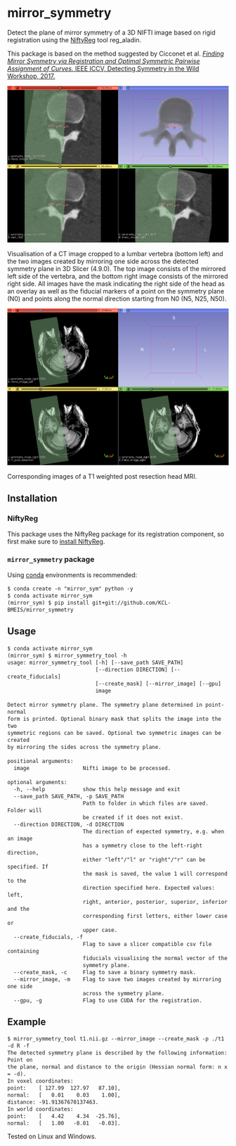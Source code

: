 # mirror_symmetry

Detect the plane of mirror symmetry of a 3D NIFTI image based on rigid 
registration using the [NiftyReg](https://github.com/KCL-BMEIS/niftyreg/) 
tool reg_aladin.

This package is based on the method suggested by Cicconet et al. [_Finding 
Mirror Symmetry via Registration and Optimal Symmetric Pairwise Assignment 
of Curves._ IEEE ICCV, Detecting Symmetry in the Wild Workshop, 2017.](http://openaccess.thecvf.com/content_ICCV_2017_workshops/papers/w24/Cicconet_Finding_Mirror_Symmetry_ICCV_2017_paper.pdf)

![screenshot](screenshots/slicer_vertebra.png)

Visualisation of a CT image cropped to a lumbar vertebra (bottom left) and the 
two images created by mirroring one side across the detected symmetry plane in 
3D Slicer (4.9.0).
The top image consists of the mirrored left side of the vertebra, and the 
bottom right image consists of the mirrored right side. All images have the 
mask indicating the right side of the head as an overlay as well as the 
fiducial markers of a point on the symmetry plane (N0) and points along the 
normal direction starting from N0 (N5, N25, N50).


![screenshot](screenshots/slicer_brain.png)

Corresponding images of a T1 weighted post resection head MRI.

## Installation

### NiftyReg

This package uses the NiftyReg package for its registration component, so 
first make sure to [install NiftyReg](https://github.com/KCL-BMEIS/niftyreg/wiki/install).


### `mirror_symmetry` package

Using [conda](https://conda.io/docs/) environments is recommended:

```shell
$ conda create -n "mirror_sym" python -y
$ conda activate mirror_sym
(mirror_sym) $ pip install git+git://github.com/KCL-BMEIS/mirror_symmetry
```


## Usage

```
$ conda activate mirror_sym
(mirror_sym) $ mirror_symmetry_tool -h
usage: mirror_symmetry_tool [-h] [--save_path SAVE_PATH]
                            [--direction DIRECTION] [--create_fiducials]
                            [--create_mask] [--mirror_image] [--gpu]
                            image

Detect mirror symmetry plane. The symmetry plane determined in point-normal
form is printed. Optional binary mask that splits the image into the two
symmetric regions can be saved. Optional two symmetric images can be created
by mirroring the sides across the symmetry plane.

positional arguments:
  image                 Nifti image to be processed.

optional arguments:
  -h, --help            show this help message and exit
  --save_path SAVE_PATH, -p SAVE_PATH
                        Path to folder in which files are saved. Folder will
                        be created if it does not exist.
  --direction DIRECTION, -d DIRECTION
                        The direction of expected symmetry, e.g. when an image
                        has a symmetry close to the left-right direction,
                        either "left"/"l" or "right"/"r" can be specified. If
                        the mask is saved, the value 1 will correspond to the
                        direction specified here. Expected values: left,
                        right, anterior, posterior, superior, inferior and the
                        corresponding first letters, either lower case or
                        upper case.
  --create_fiducials, -f
                        Flag to save a slicer compatible csv file containing
                        fiducials visualising the normal vector of the
                        symmetry plane.
  --create_mask, -c     Flag to save a binary symmetry mask.
  --mirror_image, -m    Flag to save two images created by mirroring one side
                        across the symmetry plane.
  --gpu, -g             Flag to use CUDA for the registration.
```


## Example

```
$ mirror_symmetry_tool t1.nii.gz --mirror_image --create_mask -p ./t1 -d R -f
The detected symmetry plane is described by the following information: Point on
the plane, normal and distance to the origin (Hessian normal form: n x = -d).
In voxel coordinates:
point:    [ 127.99  127.97   87.10],
normal:   [   0.01    0.03    1.00],
distance: -91.91367670137463.
In world coordinates:
point:    [   4.42    4.34  -25.76],
normal:   [   1.00   -0.01   -0.03].
```

Tested on Linux and Windows.
